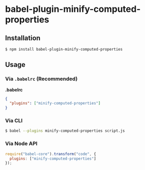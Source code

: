 # babel-plugin-minify-computed-properties

## Installation

```sh
$ npm install babel-plugin-minify-computed-properties
```

## Usage

### Via `.babelrc` (Recommended)

**.babelrc**

```json
{
  "plugins": ["minify-computed-properties"]
}
```

### Via CLI

```sh
$ babel --plugins minify-computed-properties script.js
```

### Via Node API

```javascript
require("babel-core").transform("code", {
  plugins: ["minify-computed-properties"]
});
```

